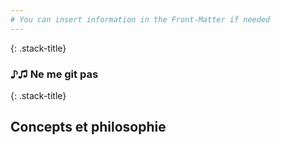 ```yaml
---
# You can insert information in the Front-Matter if needed
---
```

{: .stack-title}
###  ♪♫ Ne me git pas  <!-- .element: class="stack-title" -->

{: .stack-title}
##  Concepts et philosophie <!-- .element: class="stack-title" -->
